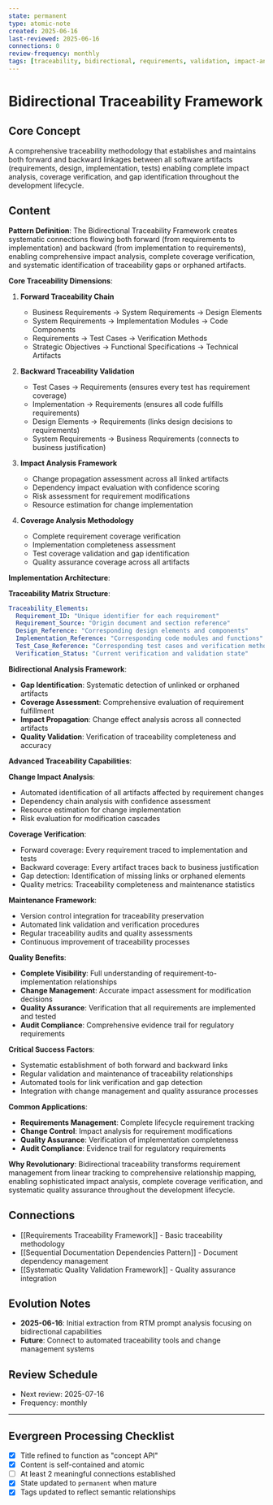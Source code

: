 ```yaml
---
state: permanent
type: atomic-note
created: 2025-06-16
last-reviewed: 2025-06-16
connections: 0
review-frequency: monthly
tags: [traceability, bidirectional, requirements, validation, impact-analysis, patterns]
---
```

# Bidirectional Traceability Framework

## Core Concept

A comprehensive traceability methodology that establishes and maintains both forward and backward linkages between all software artifacts (requirements, design, implementation, tests) enabling complete impact analysis, coverage verification, and gap identification throughout the development lifecycle.

## Content

**Pattern Definition**: The Bidirectional Traceability Framework creates systematic connections flowing both forward (from requirements to implementation) and backward (from implementation to requirements), enabling comprehensive impact analysis, complete coverage verification, and systematic identification of traceability gaps or orphaned artifacts.

**Core Traceability Dimensions**:

1. **Forward Traceability Chain**
   - Business Requirements → System Requirements → Design Elements
   - System Requirements → Implementation Modules → Code Components
   - Requirements → Test Cases → Verification Methods
   - Strategic Objectives → Functional Specifications → Technical Artifacts

2. **Backward Traceability Validation**
   - Test Cases → Requirements (ensures every test has requirement coverage)
   - Implementation → Requirements (ensures all code fulfills requirements)
   - Design Elements → Requirements (links design decisions to requirements)
   - System Requirements → Business Requirements (connects to business justification)

3. **Impact Analysis Framework**
   - Change propagation assessment across all linked artifacts
   - Dependency impact evaluation with confidence scoring
   - Risk assessment for requirement modifications
   - Resource estimation for change implementation

4. **Coverage Analysis Methodology**
   - Complete requirement coverage verification
   - Implementation completeness assessment
   - Test coverage validation and gap identification
   - Quality assurance coverage across all artifacts

**Implementation Architecture**:

**Traceability Matrix Structure**:
```yaml
Traceability_Elements:
  Requirement_ID: "Unique identifier for each requirement"
  Requirement_Source: "Origin document and section reference"
  Design_Reference: "Corresponding design elements and components"
  Implementation_Reference: "Corresponding code modules and functions"
  Test_Case_Reference: "Corresponding test cases and verification methods"
  Verification_Status: "Current verification and validation state"
```

**Bidirectional Analysis Framework**:
- **Gap Identification**: Systematic detection of unlinked or orphaned artifacts
- **Coverage Assessment**: Comprehensive evaluation of requirement fulfillment
- **Impact Propagation**: Change effect analysis across all connected artifacts
- **Quality Validation**: Verification of traceability completeness and accuracy

**Advanced Traceability Capabilities**:

**Change Impact Analysis**:
- Automated identification of all artifacts affected by requirement changes
- Dependency chain analysis with confidence assessment
- Resource estimation for change implementation
- Risk evaluation for modification cascades

**Coverage Verification**:
- Forward coverage: Every requirement traced to implementation and tests
- Backward coverage: Every artifact traces back to business justification
- Gap detection: Identification of missing links or orphaned elements
- Quality metrics: Traceability completeness and maintenance statistics

**Maintenance Framework**:
- Version control integration for traceability preservation
- Automated link validation and verification procedures
- Regular traceability audits and quality assessments
- Continuous improvement of traceability processes

**Quality Benefits**:
- **Complete Visibility**: Full understanding of requirement-to-implementation relationships
- **Change Management**: Accurate impact assessment for modification decisions
- **Quality Assurance**: Verification that all requirements are implemented and tested
- **Audit Compliance**: Comprehensive evidence trail for regulatory requirements

**Critical Success Factors**:
- Systematic establishment of both forward and backward links
- Regular validation and maintenance of traceability relationships
- Automated tools for link verification and gap detection
- Integration with change management and quality assurance processes

**Common Applications**:
- **Requirements Management**: Complete lifecycle requirement tracking
- **Change Control**: Impact analysis for requirement modifications
- **Quality Assurance**: Verification of implementation completeness
- **Audit Compliance**: Evidence trail for regulatory requirements

**Why Revolutionary**: Bidirectional traceability transforms requirement management from linear tracking to comprehensive relationship mapping, enabling sophisticated impact analysis, complete coverage verification, and systematic quality assurance throughout the development lifecycle.

## Connections

- [[Requirements Traceability Framework]] - Basic traceability methodology
- [[Sequential Documentation Dependencies Pattern]] - Document dependency management
- [[Systematic Quality Validation Framework]] - Quality assurance integration

## Evolution Notes

- **2025-06-16**: Initial extraction from RTM prompt analysis focusing on bidirectional capabilities
- **Future**: Connect to automated traceability tools and change management systems

## Review Schedule

- Next review: 2025-07-16
- Frequency: monthly

---

## Evergreen Processing Checklist

- [x] Title refined to function as "concept API"
- [x] Content is self-contained and atomic
- [ ] At least 2 meaningful connections established
- [x] State updated to `permanent` when mature
- [x] Tags updated to reflect semantic relationships